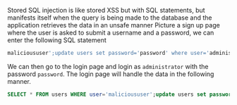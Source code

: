 Stored SQL injection is like stored XSS but with SQL statements, but manifests itself when the query is being made to the database and the application retrieves the data in an unsafe manner
Picture a sign up page where the user is asked to submit a username and a password, we can enter the following SQL  statement

```sql
malicioususer';update users set password='password' where user='administrator'--
```

We can then go to the login page and login as `administrator` with the password `password`. The login page will handle the data in the following manner.

```sql
SELECT * FROM users WHERE user='malicioususer';update users set password = 'password' WHERE user='administrator'--
```